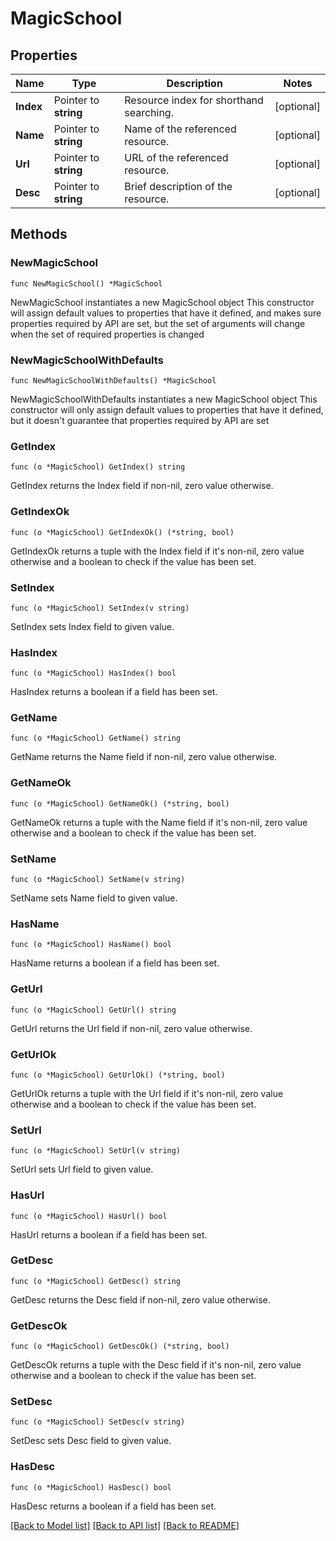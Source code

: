# MagicSchool

## Properties

Name | Type | Description | Notes
------------ | ------------- | ------------- | -------------
**Index** | Pointer to **string** | Resource index for shorthand searching. | [optional] 
**Name** | Pointer to **string** | Name of the referenced resource. | [optional] 
**Url** | Pointer to **string** | URL of the referenced resource. | [optional] 
**Desc** | Pointer to **string** | Brief description of the resource. | [optional] 

## Methods

### NewMagicSchool

`func NewMagicSchool() *MagicSchool`

NewMagicSchool instantiates a new MagicSchool object
This constructor will assign default values to properties that have it defined,
and makes sure properties required by API are set, but the set of arguments
will change when the set of required properties is changed

### NewMagicSchoolWithDefaults

`func NewMagicSchoolWithDefaults() *MagicSchool`

NewMagicSchoolWithDefaults instantiates a new MagicSchool object
This constructor will only assign default values to properties that have it defined,
but it doesn't guarantee that properties required by API are set

### GetIndex

`func (o *MagicSchool) GetIndex() string`

GetIndex returns the Index field if non-nil, zero value otherwise.

### GetIndexOk

`func (o *MagicSchool) GetIndexOk() (*string, bool)`

GetIndexOk returns a tuple with the Index field if it's non-nil, zero value otherwise
and a boolean to check if the value has been set.

### SetIndex

`func (o *MagicSchool) SetIndex(v string)`

SetIndex sets Index field to given value.

### HasIndex

`func (o *MagicSchool) HasIndex() bool`

HasIndex returns a boolean if a field has been set.

### GetName

`func (o *MagicSchool) GetName() string`

GetName returns the Name field if non-nil, zero value otherwise.

### GetNameOk

`func (o *MagicSchool) GetNameOk() (*string, bool)`

GetNameOk returns a tuple with the Name field if it's non-nil, zero value otherwise
and a boolean to check if the value has been set.

### SetName

`func (o *MagicSchool) SetName(v string)`

SetName sets Name field to given value.

### HasName

`func (o *MagicSchool) HasName() bool`

HasName returns a boolean if a field has been set.

### GetUrl

`func (o *MagicSchool) GetUrl() string`

GetUrl returns the Url field if non-nil, zero value otherwise.

### GetUrlOk

`func (o *MagicSchool) GetUrlOk() (*string, bool)`

GetUrlOk returns a tuple with the Url field if it's non-nil, zero value otherwise
and a boolean to check if the value has been set.

### SetUrl

`func (o *MagicSchool) SetUrl(v string)`

SetUrl sets Url field to given value.

### HasUrl

`func (o *MagicSchool) HasUrl() bool`

HasUrl returns a boolean if a field has been set.

### GetDesc

`func (o *MagicSchool) GetDesc() string`

GetDesc returns the Desc field if non-nil, zero value otherwise.

### GetDescOk

`func (o *MagicSchool) GetDescOk() (*string, bool)`

GetDescOk returns a tuple with the Desc field if it's non-nil, zero value otherwise
and a boolean to check if the value has been set.

### SetDesc

`func (o *MagicSchool) SetDesc(v string)`

SetDesc sets Desc field to given value.

### HasDesc

`func (o *MagicSchool) HasDesc() bool`

HasDesc returns a boolean if a field has been set.


[[Back to Model list]](../README.md#documentation-for-models) [[Back to API list]](../README.md#documentation-for-api-endpoints) [[Back to README]](../README.md)


